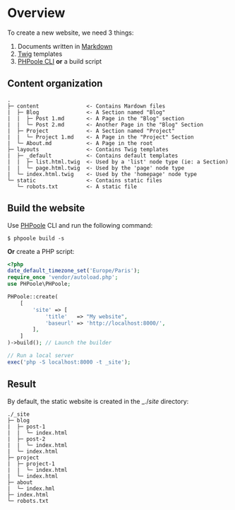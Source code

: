 <!--
layout: documentation.html
-->
# Overview

To create a new website, we need 3 things:
 1. Documents written in [Markdown](https://daringfireball.net/projects/markdown/)
 2. [Twig](http://twig.sensiolabs.org) templates
 3. [PHPoole CLI](https://github.com/Narno/PHPoole) **or** a build script

## Content organization
```
.
├─ content               <- Contains Mardown files
|  ├─ Blog               <- A Section named "Blog"
|  |  ├─ Post 1.md       <- A Page in the "Blog" section
|  |  └─ Post 2.md       <- Another Page in the "Blog" Section
|  ├─ Project            <- A Section named "Project"
|  |  └─ Project 1.md    <- A Page in the "Project" Section
|  └─ About.md           <- A Page in the root
├─ layouts               <- Contains Twig templates
|  ├─ _default           <- Contains default templates
|  |  ├─ list.html.twig  <- Used by a 'list' node type (ie: a Section)
|  |  └─ page.html.twig  <- Used by the 'page' node type
|  └─ index.html.twig    <- Used by the 'homepage' node type
└─ static                <- Contains static files
   └─ robots.txt         <- A static file
```

## Build the website

Use [PHPoole](https://github.com/Narno/PHPoole) CLI and run the following command:
```
$ phpoole build -s
```

**Or** create a PHP script:
```php
<?php
date_default_timezone_set('Europe/Paris');
require_once 'vendor/autoload.php';
use PHPoole\PHPoole;

PHPoole::create(
    [
        'site' => [
            'title'   => "My website",
            'baseurl' => 'http://localhost:8000/',
        ],
    ]
)->build(); // Launch the builder

// Run a local server
exec('php -S localhost:8000 -t _site');
```

## Result

By default, the static website is created in the _./_site_ directory:
```
./_site
├─ blog
|  ├─ post-1
|  |  └─ index.html
|  ├─ post-2
|  |  └─ index.html
|  └─ index.html
├─ project
|  ├─ project-1
|  |  └─ index.html
|  └─ index.html
├─ about
|  └─ index.hml
├─ index.html
└─ robots.txt
```
